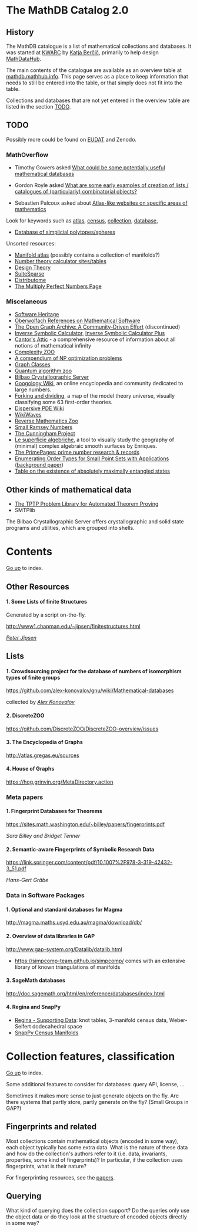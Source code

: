 # The MathDB Catalog 2.0

## History

The MathDB catalogue is a list of mathematical collections and databases. 
It was started at [KWARC](https://kwarc.info) by [Katja Berčič](https://www.fmf.uni-lj.si/en/directory/742/bercic-katja/),
primarily to help design [MathDataHub](https://data.mathhub.info).

The main contents of the catalogue are available as an overview table at [mathdb.mathhub.info](https://mathdb.mathhub.info/).
This page serves as a place to keep information that needs to still be entered into the table, 
or that simply does not fit into the table.

Collections and databases that are not yet entered in the overview table are listed in the section [TODO](#TODO).

## <a name="TODO">TODO</a>

Possibly more could be found on [EUDAT](https://b2share.eudat.eu/) and Zenodo.

### MathOverflow

* Timothy Gowers asked [What could be some potentially useful mathematical databases](https://mathoverflow.net/questions/68442/what-could-be-some-potentially-useful-mathematical-databases)

* Gordon Royle asked [What are some early examples of creation of lists / catalogues of (particularly) combinatorial objects?](https://mathoverflow.net/questions/47044/what-are-some-early-examples-of-creation-of-lists-catalogues-of-particularly)

* Sebastien Palcoux asked about [Atlas-like websites on specific areas of mathematics](https://mathoverflow.net/questions/354327/atlas-like-websites-on-specific-areas-of-mathematics/354606)

Look for keywords such as
[atlas](https://mathoverflow.net/search?q=atlas),
[census](https://mathoverflow.net/search?q=census),
[collection](https://mathoverflow.net/search?q=collection),
[database](https://mathoverflow.net/search?q=database),

* [Database of simplicial polytopes/spheres](https://mathoverflow.net/questions/218316/database-of-simplicial-polytopes-spheres?rq=1)

Unsorted resources:
* [Manifold atlas](http://www.map.mpim-bonn.mpg.de/Main_Page) (possibly contains a collection of manifolds?)
* [Number theory calculator sites/tables](http://www.numbertheory.org/ntw/N1.html)
* [Design Theory](http://www.maths.qmul.ac.uk/~lsoicher/designtheory.org/)
* [SuiteSparse](https://sparse.tamu.edu/)
* [Distributome](http://www.distributome.org/)
* [The Multiply Perfect Numbers Page](http://wwwhomes.uni-bielefeld.de/achim/mpn.html)

### Miscelaneous

* [Software Heritage](https://www.softwareheritage.org/)
* [Oberwolfach References on Mathematical Software](https://orms.mfo.de/)
* [The Open Graph Archive: A Community-Driven Effort](https://arxiv.org/abs/1109.1465) (discontinued)
* [Inverse Symbolic Calculator](http://wayback.cecm.sfu.ca/projects/ISC/ISCmain.html), [Inverse Symbolic Calculator Plus](https://isc.carma.newcastle.edu.au/)
* [Cantor's Attic](http://cantorsattic.info/Cantor%27s_Attic) - a comprehensive resource of information about all notions of mathematical infinity
* [Complexity ZOO](https://complexityzoo.uwaterloo.ca)
* [A compendium of NP optimization problems](http://www.nada.kth.se/~viggo/problemlist/compendium.html)
* [Graph Classes](http://www.graphclasses.org)
* [Quantum algorithm zoo](https://quantumalgorithmzoo.org/)
* [Bilbao Crystallographic Server](https://www.cryst.ehu.es)
* [Googology Wiki](https://googology.wikia.org/wiki/Googology_Wiki), an online encyclopedia and community dedicated to large numbers.
* [Forking and dividing](http://forkinganddividing.com), a map of the model theory universe, visually classifying some 63 first-order theories.
* [Dispersive PDE Wiki](https://kvm16.pims.math.ca/DispersiveWiki/index.php?title=Main_Page)
* [WikiWaves](https://wikiwaves.org/)
* [Reverse Mathematics Zoo](https://rmzoo.math.uconn.edu)
* [Small Ramsey Numbers](https://www.combinatorics.org/ojs/index.php/eljc/article/view/DS1/pdf)
* [The Cunningham Project](https://homes.cerias.purdue.edu/~ssw/cun/)
* [Le superficie algebriche](https://superficie.info), a tool to visually study the geography of (minimal) complex algebraic smooth surfaces by Enriques.
* [The PrimePages: prime number research & records](https://primes.utm.edu)
* [Enumerating Order Types for Small Point Sets with Applications](http://www.ist.tugraz.at/staff/aichholzer/research/rp/triangulations/ordertypes/) ([background paper](https://link.springer.com/article/10.1023/A%3A1021231927255))
* [Table on the existence of absolutely maximally entangled states](https://www.tp.nt.uni-siegen.de/+fhuber/ame.html)

## Other kinds of mathematical data

* [The TPTP Problem Library for Automated Theorem Proving](http://tptp.org/)
* SMTPlib

The Bilbao Crystallographic Server offers crystallographic and solid state programs and utilities, which are grouped into shells.

# <a name="SurveyContents">Contents</a>

[Go up](#Index) to index.

## <a name="Other">Other Resources</a>

#### 1. Some <a name="Jipsen">Lists</a> of finite Structures

Generated by a script on-the-fly.

http://www1.chapman.edu/~jipsen/finitestructures.html

_[Peter Jipsen](http://www1.chapman.edu/~jipsen)_

## Lists

#### 1. Crowdsourcing project for the database of numbers of isomorphism types of finite groups

https://github.com/alex-konovalov/gnu/wiki/Mathematical-databases

collected by _[Alex Konovalov](https://github.com/alex-konovalov)_


#### 2. DiscreteZOO

https://github.com/DiscreteZOO/DiscreteZOO-overview/issues


#### 3. The Encyclopedia of Graphs

http://atlas.gregas.eu/sources


#### 4. House of Graphs

https://hog.grinvin.org/MetaDirectory.action


### Meta papers


#### 1. Fingerprint Databases for Theorems

https://sites.math.washington.edu/~billey/papers/fingerprints.pdf

_Sara Billey and Bridget Tenner_


#### 2. Semantic-aware Fingerprints of Symbolic Research Data

https://link.springer.com/content/pdf/10.1007%2F978-3-319-42432-3_51.pdf

_Hans-Gert Gräbe_


### Data in Software Packages


#### 1. Optional and standard databases for Magma
http://magma.maths.usyd.edu.au/magma/download/db/

#### 2. Overview of data libraries in GAP
http://www.gap-system.org/Datalib/datalib.html
- https://simpcomp-team.github.io/simpcomp/ comes with an extensive library of known triangulations of manifolds

#### 3. SageMath databases
http://doc.sagemath.org/html/en/reference/databases/index.html

#### 4. Regina and SnapPy

* [Regina - Supporting Data](https://regina-normal.github.io/data.html): knot tables, 3-manifold census data, Weber-Seifert dodecahedral space
* [SnapPy Census Manifolds](https://www.math.uic.edu/t3m/SnapPy/censuses.html)

# <a name="Features">Collection features, classification</a>

[Go up](#Index) to index.

Some additional features to consider for databases:  query API, license, ...

Sometimes it makes more sense to just generate objects on the fly.  Are there systems that partly store, partly generate on the fly? (Small Groups in GAP?)

## Fingerprints and related

Most collections contain mathematical objects (encoded in some way), each object typically has some extra data.  What is the nature of these data and how do the collection's authors refer to it (i.e. data, invariants, properties, some kind of fingerprints)?  In particular, if the collection uses fingerprints, what is their nature?

For fingerprinting resources, see the [papers](#Papers).

## Querying

What kind of querying does the collection support?  Do the queries only use the object data or do they look at the structure of encoded objects directly in some way?
